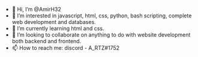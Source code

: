 - 👋 Hi, I’m @AmirH32
- 👀 I’m interested in javascript, html, css, python, bash scripting, complete web development and databases.
- 🌱 I’m currently learning html and css.
- 💞️ I’m looking to collaborate on anything to do with website development both backend and frontend.
- 📫 How to reach me:  discord - A_RTZ#1752

<!---
AmirH32/AmirH32 is a ✨ special ✨ repository because its `README.md` (this file) appears on your GitHub profile.
You can click the Preview link to take a look at your changes.
--->

